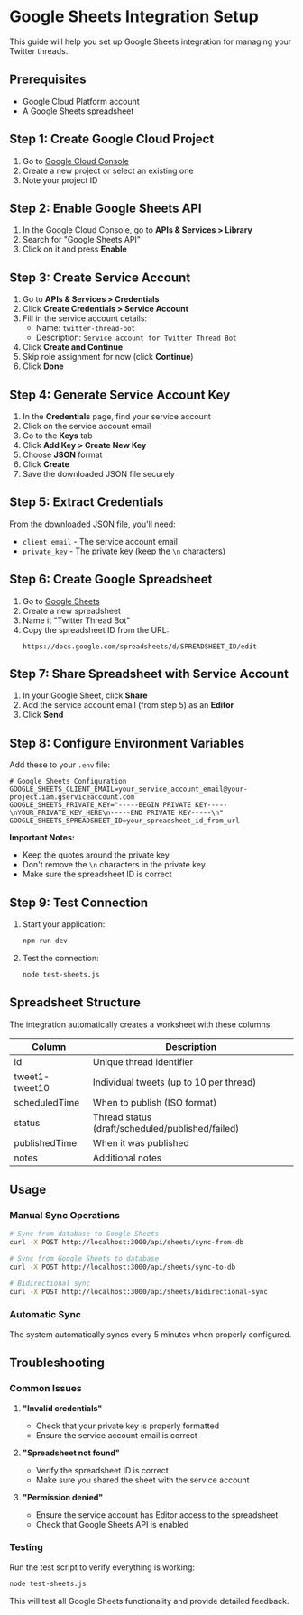 # Google Sheets Integration Setup

This guide will help you set up Google Sheets integration for managing your Twitter threads.

## Prerequisites

- Google Cloud Platform account
- A Google Sheets spreadsheet

## Step 1: Create Google Cloud Project

1. Go to [Google Cloud Console](https://console.cloud.google.com/)
2. Create a new project or select an existing one
3. Note your project ID

## Step 2: Enable Google Sheets API

1. In the Google Cloud Console, go to **APIs & Services > Library**
2. Search for "Google Sheets API"
3. Click on it and press **Enable**

## Step 3: Create Service Account

1. Go to **APIs & Services > Credentials**
2. Click **Create Credentials > Service Account**
3. Fill in the service account details:
   - Name: `twitter-thread-bot`
   - Description: `Service account for Twitter Thread Bot`
4. Click **Create and Continue**
5. Skip role assignment for now (click **Continue**)
6. Click **Done**

## Step 4: Generate Service Account Key

1. In the **Credentials** page, find your service account
2. Click on the service account email
3. Go to the **Keys** tab
4. Click **Add Key > Create New Key**
5. Choose **JSON** format
6. Click **Create**
7. Save the downloaded JSON file securely

## Step 5: Extract Credentials

From the downloaded JSON file, you'll need:
- `client_email` - The service account email
- `private_key` - The private key (keep the `\n` characters)

## Step 6: Create Google Spreadsheet

1. Go to [Google Sheets](https://sheets.google.com/)
2. Create a new spreadsheet
3. Name it "Twitter Thread Bot"
4. Copy the spreadsheet ID from the URL:
   ```
   https://docs.google.com/spreadsheets/d/SPREADSHEET_ID/edit
   ```

## Step 7: Share Spreadsheet with Service Account

1. In your Google Sheet, click **Share**
2. Add the service account email (from step 5) as an **Editor**
3. Click **Send**

## Step 8: Configure Environment Variables

Add these to your `.env` file:

```env
# Google Sheets Configuration
GOOGLE_SHEETS_CLIENT_EMAIL=your_service_account_email@your-project.iam.gserviceaccount.com
GOOGLE_SHEETS_PRIVATE_KEY="-----BEGIN PRIVATE KEY-----\nYOUR_PRIVATE_KEY_HERE\n-----END PRIVATE KEY-----\n"
GOOGLE_SHEETS_SPREADSHEET_ID=your_spreadsheet_id_from_url
```

**Important Notes:**
- Keep the quotes around the private key
- Don't remove the `\n` characters in the private key
- Make sure the spreadsheet ID is correct

## Step 9: Test Connection

1. Start your application:
   ```bash
   npm run dev
   ```

2. Test the connection:
   ```bash
   node test-sheets.js
   ```

## Spreadsheet Structure

The integration automatically creates a worksheet with these columns:

| Column | Description |
|--------|-------------|
| id | Unique thread identifier |
| tweet1-tweet10 | Individual tweets (up to 10 per thread) |
| scheduledTime | When to publish (ISO format) |
| status | Thread status (draft/scheduled/published/failed) |
| publishedTime | When it was published |
| notes | Additional notes |

## Usage

### Manual Sync Operations

```bash
# Sync from database to Google Sheets
curl -X POST http://localhost:3000/api/sheets/sync-from-db

# Sync from Google Sheets to database  
curl -X POST http://localhost:3000/api/sheets/sync-to-db

# Bidirectional sync
curl -X POST http://localhost:3000/api/sheets/bidirectional-sync
```

### Automatic Sync

The system automatically syncs every 5 minutes when properly configured.

## Troubleshooting

### Common Issues

1. **"Invalid credentials"**
   - Check that your private key is properly formatted
   - Ensure the service account email is correct

2. **"Spreadsheet not found"**
   - Verify the spreadsheet ID is correct
   - Make sure you shared the sheet with the service account

3. **"Permission denied"**
   - Ensure the service account has Editor access to the spreadsheet
   - Check that Google Sheets API is enabled

### Testing

Run the test script to verify everything is working:

```bash
node test-sheets.js
```

This will test all Google Sheets functionality and provide detailed feedback.